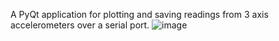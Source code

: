 A PyQt application for plotting and saving readings from 3 axis accelerometers over a serial port.
![image](https://github.com/nuenen313/arduino-serial-plotter/assets/129689130/92e0ae06-e6ee-40b9-b0ac-81bbe2e78d4d)
